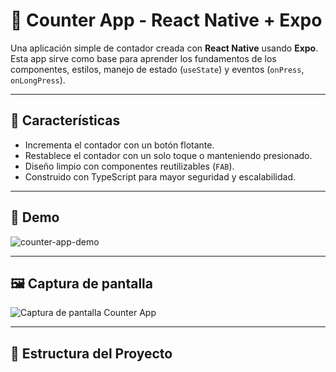 # 📱 Counter App - React Native + Expo

Una aplicación simple de contador creada con **React Native** usando **Expo**. Esta app sirve como base para aprender los fundamentos de los componentes, estilos, manejo de estado (`useState`) y eventos (`onPress`, `onLongPress`).

---

## 🚀 Características

- Incrementa el contador con un botón flotante.
- Restablece el contador con un solo toque o manteniendo presionado.
- Diseño limpio con componentes reutilizables (`FAB`).
- Construido con TypeScript para mayor seguridad y escalabilidad.

---

## 📸 Demo

![counter-app-demo](https://github.com/javierDev03/Counter-App-/assets/demo.gif) <!-- Opcional, puedes poner un gif/demo o eliminar esta sección -->

---

## 🖼️ Captura de pantalla

![Captura de pantalla Counter App](/images/Captura2025-08-01.png)

---

## 🧱 Estructura del Proyecto
